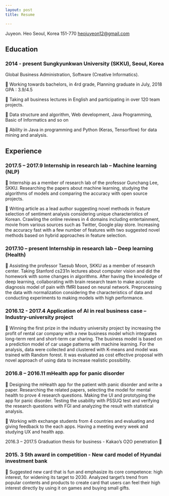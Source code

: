 ```yaml
---
layout: post
title: Resume

---
```


Juyeon. Heo
Seoul, Korea 151-770 heojuyeon12@gmail.com

## Education
### 2014 - present   Sungkyunkwan University (SKKU), Seoul, Korea
Global Business Administration, Software (Creative Informatics).

	Working towards bachelors, in 4rd grade, Planning graduate in July, 2018  GPA : 3.9/4.5

	Taking all business lectures in English and participating in over 120 team projects.

	Data structure and algorithm, Web development, Java Programming, Basic of Informatics and so on

	Ability in Java in programming and Python (Keras, Tensorflow) for data mining and analysis.

## Experience	

### 2017.5 – 2017.9 	Internship in research lab – Machine learning (NLP) 

	Internship as a member of research lab of the professor Gunchang Lee, SKKU. Researching the papers about machine learning, studying the algorithms of models and comparing the accuracy with open source projects. 

	Writing article as a lead author suggesting novel methods in feature selection of sentiment analysis considering unique characteristics of Korean. Crawling the online reviews in 4 domains including entertainment, movie from various sources such as Twitter, Google play store. Increasing the accuracy fast with a few number of features with two suggested novel methods based on hybrid approaches in feature selection.

### 2017.10 – present 	Internship in research lab – Deep learning (Health)

	Assisting the professor Taesub Moon, SKKU as a member of research center. Taking Stanford cs231n lectures about computer vision and did the homework with some changes in algorithms. After having the knowledge of deep learning, collaborating with brain research team to make accurate diagnosis model of pain with fMRI based on neural network. Preprocessing the data with normalization considering the characteristics of data and conducting experiments to making models with high performance.

### 2016.12 - 2017.4   Application of AI in real business case – Industry-university project

	Winning the first prize in the industry university project by increasing the profit of rental car company with a new business model which integrates long-term rent and short-term car sharing. The business model is based on a prediction model of car usage patterns with machine learning. For the analysis, data were collected and clustered with K-means and model was trained with Random forest. It was evaluated as cost effective proposal with novel approach of using data to increase realistic possibility.

### 2016.8 – 2016.11  mHealth app for panic disorder

	Designing the mHealth app for the patient with panic disorder and write a paper. Researching the related papers, selecting the model for mental health to prove 4 research questions. Making the UI and prototyping the app for panic disorder. Testing the usability with PSSUQ test and verifying the research questions with FGI and analyzing the result with statistical analysis.  

	Working with exchange students from 4 countries and evaluating and giving feedback to the each apps. Having a meeting every week and studying UX and health app. 

2016.3 – 2017.5  Graduation thesis for business - Kakao’s O2O penetration
	

### 2015. 3  	5th award in competition - New card model of Hyundai investment bank 

	Suggested new card that is fun and emphasize its core competence: high interest, for widening its target to 2030. Analyzed target’s trend from popular contents and products to create card that users can feel their high interest directly by using it on games and buying small gifts.
